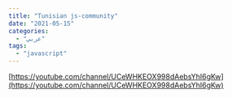 ```yaml
---
title: "Tunisian js-community"
date: "2021-05-15"
categories:
  - "عربي"
tags:
  - "javascript"
---
```


[https://youtube.com/channel/UCeWHKEOX998dAebsYhI6gKw](https://youtube.com/channel/UCeWHKEOX998dAebsYhI6gKw)
